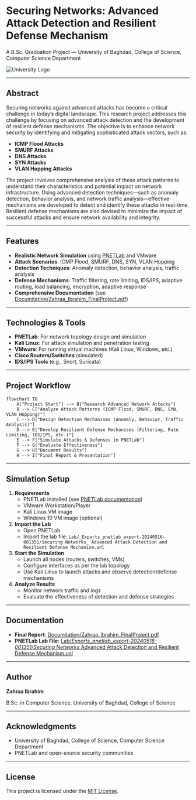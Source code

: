 # Securing Networks: Advanced Attack Detection and Resilient Defense Mechanism

A B.Sc. Graduation Project — University of Baghdad, College of Science, Computer Science Department

![University Logo](https://g.top4top.io/p_3485oi0731.png)

---

## Abstract
Securing networks against advanced attacks has become a critical challenge in today’s digital landscape. This research project addresses this challenge by focusing on advanced attack detection and the development of resilient defense mechanisms. The objective is to enhance network security by identifying and mitigating sophisticated attack vectors, such as:

- **ICMP Flood Attacks**
- **SMURF Attacks**
- **DNS Attacks**
- **SYN Attacks**
- **VLAN Hopping Attacks**

The project involves comprehensive analysis of these attack patterns to understand their characteristics and potential impact on network infrastructure. Using advanced detection techniques—such as anomaly detection, behavior analysis, and network traffic analysis—effective mechanisms are developed to detect and identify these attacks in real-time. Resilient defense mechanisms are also devised to minimize the impact of successful attacks and ensure network availability and integrity.

---

## Features
- **Realistic Network Simulation** using [PNETLab](https://pnetlab.com/) and VMware
- **Attack Scenarios**: ICMP Flood, SMURF, DNS, SYN, VLAN Hopping
- **Detection Techniques**: Anomaly detection, behavior analysis, traffic analysis
- **Defense Mechanisms**: Traffic filtering, rate limiting, IDS/IPS, adaptive routing, load balancing, encryption, adaptive response
- **Comprehensive Documentation** (see [Documitation/Zahraa_Ibrahim_FinalProject.pdf](Documitation/Zahraa_Ibrahim_FinalProject.pdf))

---

## Technologies & Tools
- **PNETLab**: For network topology design and simulation
- **Kali Linux**: For attack simulation and penetration testing
- **VMware**: For running virtual machines (Kali Linux, Windows, etc.)
- **Cisco Routers/Switches** (simulated)
- **IDS/IPS Tools** (e.g., Snort, Suricata)

---

## Project Workflow

```mermaid
flowchart TD
    A["Project Start"] --> B["Research Advanced Network Attacks"]
    B --> C["Analyze Attack Patterns (ICMP Flood, SMURF, DNS, SYN, VLAN Hopping)"]
    C --> D["Design Detection Mechanisms (Anomaly, Behavior, Traffic Analysis)"]
    D --> E["Develop Resilient Defense Mechanisms (Filtering, Rate Limiting, IDS/IPS, etc.)"]
    E --> F["Simulate Attacks & Defenses in PNETLab"]
    F --> G["Evaluate Effectiveness"]
    G --> H["Document Results"]
    H --> I["Final Report & Presentation"]
```

---

## Simulation Setup
1. **Requirements**
   - PNETLab installed (see [PNETLab documentation](https://pnetlab.com/))
   - VMware Workstation/Player
   - Kali Linux VM image
   - Windows 10 VM image (optional)
2. **Import the Lab**
   - Open PNETLab
   - Import the lab file: `Lab/_Exports_pnetlab_export-20240516-001351/Securing Networks_ Advanced Attack Detection and Resilient Defense Mechanism.unl`
3. **Start the Simulation**
   - Launch all nodes (routers, switches, VMs)
   - Configure interfaces as per the lab topology
   - Use Kali Linux to launch attacks and observe detection/defense mechanisms
4. **Analyze Results**
   - Monitor network traffic and logs
   - Evaluate the effectiveness of detection and defense strategies

---

## Documentation
- **Final Report**: [Documitation/Zahraa_Ibrahim_FinalProject.pdf](Documitation/Zahraa_Ibrahim_FinalProject.pdf)
- **PNETLab Lab File**: [Lab/_Exports_pnetlab_export-20240516-001351/Securing Networks_ Advanced Attack Detection and Resilient Defense Mechanism.unl](Lab/_Exports_pnetlab_export-20240516-001351/Securing%20Networks_%20Advanced%20Attack%20Detection%20and%20Resilient%20Defense%20Mechanism.unl)

---

## Author
**Zahraa Ibrahim**

B.Sc. in Computer Science, University of Baghdad, College of Science

---

## Acknowledgments
- University of Baghdad, College of Science, Computer Science Department
- PNETLab and open-source security communities

---

## License
This project is licensed under the [MIT License](LICENSE).
